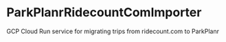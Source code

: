 # ParkPlanrRidecountComImporter
GCP Cloud Run service for migrating trips from ridecount.com to ParkPlanr
